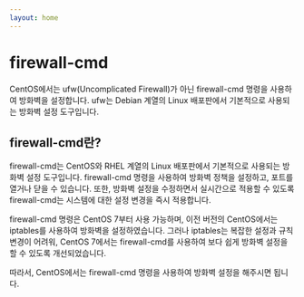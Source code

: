 ```yaml
---
layout: home
---
```


# firewall-cmd
CentOS에서는 ufw(Uncomplicated Firewall)가 아닌 firewall-cmd 명령을 사용하여 방화벽을 설정합니다. ufw는 Debian 계열의 Linux 배포판에서 기본적으로 사용되는 방화벽 설정 도구입니다.

## firewall-cmd란?
firewall-cmd는 CentOS와 RHEL 계열의 Linux 배포판에서 기본적으로 사용되는 방화벽 설정 도구입니다. firewall-cmd 명령을 사용하여 방화벽 정책을 설정하고, 포트를 열거나 닫을 수 있습니다. 또한, 방화벽 설정을 수정하면서 실시간으로 적용할 수 있도록 firewall-cmd는 시스템에 대한 설정 변경을 즉시 적용합니다.

firewall-cmd 명령은 CentOS 7부터 사용 가능하며, 이전 버전의 CentOS에서는 iptables를 사용하여 방화벽을 설정하였습니다. 그러나 iptables는 복잡한 설정과 규칙 변경이 어려워, CentOS 7에서는 firewall-cmd를 사용하여 보다 쉽게 방화벽 설정을 할 수 있도록 개선되었습니다.

따라서, CentOS에서는 firewall-cmd 명령을 사용하여 방화벽 설정을 해주시면 됩니다.
